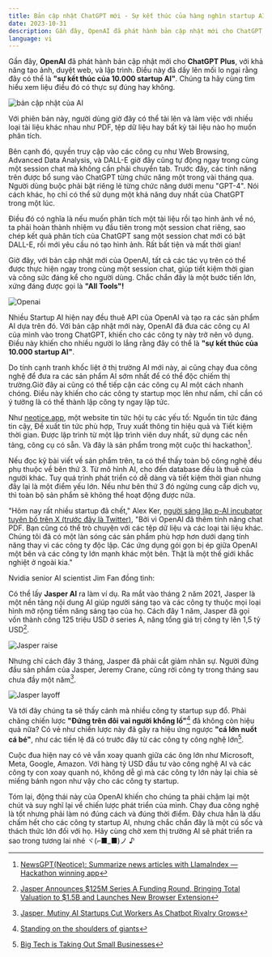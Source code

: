 ```yaml
---
title: Bản cập nhật ChatGPT mới - Sự kết thúc của hàng nghìn startup AI?
date: 2023-10-31
description: Gần đây, OpenAI đã phát hành bản cập nhật mới cho ChatGPT Plus, với khả năng tạo ảnh, duyệt web, và lập trình. Điều này đã dấy lên mối lo ngại rằng đây có thể là "sự kết thúc của 10.000 startup AI". Chúng ta hãy cùng tìm hiểu xem liệu điều đó có thực sự đúng hay không.
language: vi
---
```


Gần đây, **OpenAI** đã phát hành bản cập nhật mới cho **ChatGPT Plus**, với khả năng tạo ảnh, duyệt web, và lập trình. Điều này đã dấy lên mối lo ngại rằng đây có thể là **"sự kết thúc của 10.000 startup AI"**. Chúng ta hãy cùng tìm hiểu xem liệu điều đó có thực sự đúng hay không.

![bản cập nhật của AI](/images/openai-end-startups/openaiupdate.jpg)

Với phiên bản này, người dùng giờ đây có thể tải lên và làm việc với nhiều loại tài liệu khác nhau như PDF, tệp dữ liệu hay bất kỳ tài liệu nào họ muốn phân tích.

Bên cạnh đó, quyền truy cập vào các công cụ như Web Browsing, Advanced Data Analysis, và DALL-E giờ đây cũng tự động ngay trong cùng một session chat mà không cần phải chuyển tab. Trước đây, các tính năng trên được bổ sung vào ChatGPT từng chức năng một trong vài tháng qua. Người dùng buộc phải bật riêng lẻ từng chức năng dưới menu "GPT-4". Nói cách khác, họ chỉ có thể sử dụng một khả năng duy nhất của ChatGPT trong một lúc.

Điều đó có nghĩa là nếu muốn phân tích một tài liệu rồi tạo hình ảnh về nó, ta phải hoàn thành nhiệm vụ đầu tiên trong một session chat riêng, sao chép kết quả phân tích của ChatGPT sang một session chat mới có bật DALL-E, rồi mới yêu cầu nó tạo hình ảnh. Rất bất tiện và mất thời gian!

Giờ đây, với bản cập nhật mới của OpenAI, tất cả các tác vụ trên có thể được thực hiện ngay trong cùng một session chat, giúp tiết kiệm thời gian và công sức đáng kể cho người dùng. Chắc chắn đây là một bước tiến lớn, xứng đáng được gọi là **"All Tools"!**

![Openai](/images/openai-end-startups/openai.jpg)

Nhiều Startup AI hiện nay đều thuê API của OpenAI và tạo ra các sản phẩm AI dựa trên đó. Với bản cập nhật mới này, OpenAI đã đưa các công cụ AI của mình vào trong ChatGPT, khiến cho các công ty này trở nên vô dụng. Điều này khiến cho nhiều người lo lắng rằng đây có thể là **"sự kết thúc của 10.000 startup AI"**.

Do tính cạnh tranh khốc liệt ở thị trường AI mới này, ai cũng chạy đua công nghệ để đưa ra các sản phẩm AI sớm nhất để có thể độc chiếm thị trường.Giờ đây ai cũng có thể tiếp cận các công cụ AI một cách nhanh chóng. Điều này khiến cho các công ty startup mọc lên như nấm, chỉ cần có ý tưởng là có thể thành lập công ty ngay lập tức.

Như [neotice.app](https://www.neotice.app/), một website tin tức hội tụ các yếu tố: Nguồn tin tức đáng tin cậy, Đề xuất tin tức phù hợp, Truy xuất thông tin hiệu quả và Tiết kiệm thời gian. Được lập trình từ một lập trình viên duy nhất, sử dụng các nền tảng, công cụ có sẵn. Và đây là sản phẩm trong một cuộc thi hackathon[^easystartup].

<StaticTweet id='1718706088743424388'/>

Nếu đọc kỹ bài viết về sản phẩm trên, ta có thể thấy toàn bộ công nghệ đều phụ thuộc về bên thứ 3. Từ mô hình AI, cho đến database đều là thuê của người khác. Tuy quá trình phát triển có dễ dàng và tiết kiệm thời gian nhưng đây lại là một điểm yếu lớn. Nếu như bên thứ 3 đó ngừng cung cấp dịch vụ, thì toàn bộ sản phẩm sẽ không thể hoạt động được nữa.

"Hôm nay rất nhiều startup đã chết," Alex Ker, [người sáng lập p-AI incubator tuyên bố trên X (trước đây là Twitter)](https://twitter.com/thealexker/status/1718445317559902371), "Bởi vì OpenAI đã thêm tính năng chat PDF. Bạn cũng có thể trò chuyện với các tệp dữ liệu và các loại tài liệu khác. Chúng tôi đã có một làn sóng các sản phẩm phù hợp hơn dưới dạng tính năng thay vì các công ty độc lập. Các ứng dụng gói gọn bị ép giữa OpenAI một bên và các công ty lớn mạnh khác một bên. Thật là một thế giới khắc nghiệt ở ngoài kia."

Nvidia senior AI scientist Jim Fan đồng tình:

<StaticTweet id='1718637140748505283'/>

Có thể lấy **Jasper AI** ra làm ví dụ. Ra mắt vào tháng 2 năm 2021, Jasper là một nền tảng nội dung AI giúp người sáng tạo và các công ty thuộc mọi loại hình mở rộng tiềm năng sáng tạo của họ. Cách đây 1 năm, Jasper đã gọi vốn thành công 125 triệu USD ở series A, nâng tổng giá trị công ty lên 1,5 tỷ USD[^jasperraise].

[^jasperraise]: [Jasper Announces \$125M Series A Funding Round, Bringing Total Valuation to \$1.5B and Launches New Browser Extension](https://www.prnewswire.com/news-releases/jasper-announces-125m-series-a-funding-round-bringing-total-valuation-to-1-5b-and-launches-new-browser-extension-301651733.html)

![Jasper raise](/images/openai-end-startups/jasperraise.png)

Nhưng chỉ cách đây 3 tháng, Jasper đã phải cắt giảm nhân sự. Người đứng đầu sản phẩm của Jasper, Jeremy Crane, cũng rời công ty trong tháng sau chưa đầy một năm[^jasperout].
[^jasperout]: [Jasper, Mutiny AI Startups Cut Workers As Chatbot Rivalry Grows](https://www.theinformation.com/briefings/jasper-mutiny-ai-startups-cut-workers-as-chatbot-rivalry-grows)

![Jasper layoff](/images/openai-end-startups/jasperout.png)

Và tới đây chúng ta sẽ thấy cảnh mà nhiều công ty startup sụp đổ. Phải chăng chiến lược **"Đứng trên đôi vai người khổng lồ"**[^stepongiant] đã không còn hiệu quả nữa? Có vẻ như chiến lược này đã gây ra hiệu ứng ngược **"cá lớn nuốt cá bé"**, như các tiền lệ đã có trước đây từ các công ty công nghệ lớn[^bigtech].

Cuộc đua hiện nay có vẻ vẫn xoay quanh giữa các ông lớn như Microsoft, Meta, Google, Amazon. Với hàng tỷ USD đầu tư vào công nghệ AI và các công ty con xoay quanh nó, không dễ gì mà các công ty lớn này lại chia sẻ miếng bánh ngon như vậy cho các công ty startup.

Tóm lại, động thái này của OpenAI khiến cho chúng ta phải chậm lại một chút và suy nghĩ lại về chiến lược phát triển của mình. Chạy đua công nghệ là tốt nhưng phải làm nó đúng cách và đúng thời điểm. Đây chưa hẳn là dấu chấm hết cho các công ty startup AI, nhưng chắc chắn đây là một cú sốc và thách thức lớn đối với họ. Hãy cùng chờ xem thị trường AI sẽ phát triển ra sao trong tương lai nhé ヾ(⌐■_■)ノ ♪

[^stepongiant]: [Standing on the shoulders of giants](https://en.wikipedia.org/wiki/Standing_on_the_shoulders_of_giants)
[^bigtech]: [Big Tech is Taking Out Small Businesses](https://www.business.org/business/big-tech-small-business/)
[^easystartup]: [NewsGPT(Neotice): Summarize news articles with LlamaIndex — Hackathon winning app](https://blog.llamaindex.ai/newsgpt-neotice-summarize-news-articles-with-llamaindex-hackathon-winning-app-9d7c8bcf9f11)
